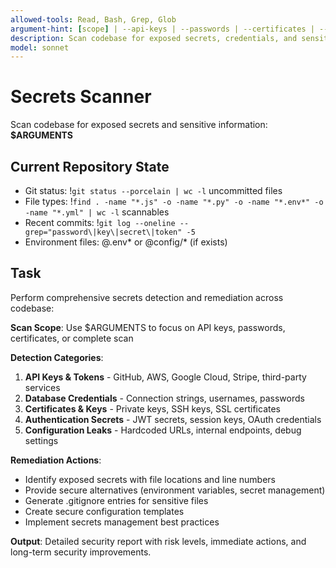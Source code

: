 ```yaml
---
allowed-tools: Read, Bash, Grep, Glob
argument-hint: [scope] | --api-keys | --passwords | --certificates | --fix
description: Scan codebase for exposed secrets, credentials, and sensitive information
model: sonnet
---
```


# Secrets Scanner

Scan codebase for exposed secrets and sensitive information: **$ARGUMENTS**

## Current Repository State

- Git status: !`git status --porcelain | wc -l` uncommitted files
- File types: !`find . -name "*.js" -o -name "*.py" -o -name "*.env*" -o -name "*.yml" | wc -l` scannables
- Recent commits: !`git log --oneline --grep="password\|key\|secret\|token" -5`
- Environment files: @.env* or @config/* (if exists)

## Task

Perform comprehensive secrets detection and remediation across codebase:

**Scan Scope**: Use $ARGUMENTS to focus on API keys, passwords, certificates, or complete scan

**Detection Categories**:
1. **API Keys & Tokens** - GitHub, AWS, Google Cloud, Stripe, third-party services
2. **Database Credentials** - Connection strings, usernames, passwords
3. **Certificates & Keys** - Private keys, SSH keys, SSL certificates
4. **Authentication Secrets** - JWT secrets, session keys, OAuth credentials
5. **Configuration Leaks** - Hardcoded URLs, internal endpoints, debug settings

**Remediation Actions**:
- Identify exposed secrets with file locations and line numbers
- Provide secure alternatives (environment variables, secret management)
- Generate .gitignore entries for sensitive files
- Create secure configuration templates
- Implement secrets management best practices

**Output**: Detailed security report with risk levels, immediate actions, and long-term security improvements.